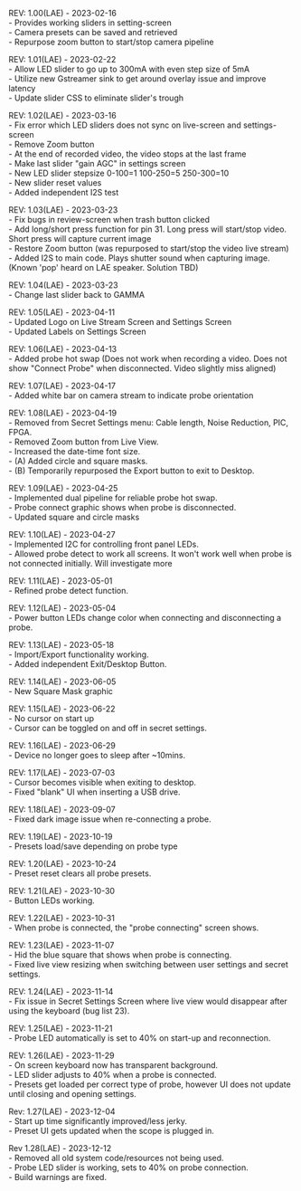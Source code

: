REV: 1.00(LAE) - 2023-02-16 <br>
    - Provides working sliders in setting-screen <br>
    - Camera presets can be saved and retrieved <br>
    - Repurpose zoom button to start/stop camera pipeline <br>

REV: 1.01(LAE) - 2023-02-22 <br>
    - Allow LED slider to go up to 300mA with even step size of 5mA <br>
    - Utilize new Gstreamer sink to get around overlay issue and improve latency <br>
    - Update slider CSS to eliminate slider's trough <br>

REV: 1.02(LAE) - 2023-03-16 <br>
    - Fix error which LED sliders does not sync on live-screen and settings-screen <br>
    - Remove Zoom button <br>
    - At the end of recorded video, the video stops at the last frame <br>
    - Make last slider "gain AGC" in settings screen <br>
    - New LED slider stepsize 0-100=1 100-250=5 250-300=10 <br>
    - New slider reset values <br>
    - Added independent I2S test <br>

REV: 1.03(LAE) - 2023-03-23 <br>
    - Fix bugs in review-screen when trash button clicked <br>
    - Add long/short press function for pin 31. Long press will start/stop video. Short press will capture current image <br>
    - Restore Zoom button (was repurposed to start/stop the video live stream) <br>
    - Added I2S to main code. Plays shutter sound when capturing image. (Known 'pop' heard on LAE speaker. Solution TBD) <br>

REV: 1.04(LAE) - 2023-03-23 <br>
    - Change last slider back to GAMMA <br>

REV: 1.05(LAE) - 2023-04-11 <br>
    - Updated Logo on Live Stream Screen and Settings Screen <br>
    - Updated Labels on Settings Screen <br>
    
REV: 1.06(LAE) - 2023-04-13 <br>
    - Added probe hot swap (Does not work when recording a video. Does not show "Connect Probe" when disconnected. Video slightly miss aligned) <br>
   
REV: 1.07(LAE) - 2023-04-17 <br>
    - Added white bar on camera stream to indicate probe orientation <br> 

REV: 1.08(LAE) - 2023-04-19 <br>
    - Removed from Secret Settings menu: Cable length, Noise Reduction, PIC, FPGA. <br>
    - Removed Zoom button from Live View. <br>
    - Increased the date-time font size. <br>
    - (A) Added circle and square masks. <br>
    - (B) Temporarily repurposed the Export button to exit to Desktop. <br>

REV: 1.09(LAE) - 2023-04-25 <br>
    - Implemented dual pipeline for reliable probe hot swap. <br>
    - Probe connect graphic shows when probe is disconnected. <br>
    - Updated square and circle masks <br>

REV: 1.10(LAE) - 2023-04-27 <br>
    - Implemented I2C for controlling front panel LEDs. <br>
    - Allowed probe detect to work all screens. It won't work well when probe is not connected initially. Will investigate more <br>

REV: 1.11(LAE) - 2023-05-01 <br>
    - Refined probe detect function. <br>

REV: 1.12(LAE) - 2023-05-04 <br>
    - Power button LEDs change color when connecting and disconnecting a probe.<br>

REV: 1.13(LAE) - 2023-05-18 <br>
    - Import/Export functionality working. <br>
    - Added independent Exit/Desktop Button. <br>

REV: 1.14(LAE) - 2023-06-05 <br>
    - New Square Mask graphic <br>

REV: 1.15(LAE) - 2023-06-22 <br>
    - No cursor on start up <br>
    - Cursor can be toggled on and off in secret settings. <br>

REV: 1.16(LAE) - 2023-06-29 <br>
    - Device no longer goes to sleep after ~10mins. <br>

REV: 1.17(LAE) - 2023-07-03 <br>
    - Cursor becomes visible when exiting to desktop. <br>
    - Fixed "blank" UI when inserting a USB drive. <br>

REV: 1.18(LAE) - 2023-09-07 <br>
    - Fixed dark image issue when re-connecting a probe. <br>

REV: 1.19(LAE) - 2023-10-19 <br>
    - Presets load/save depending on probe type <br>

REV: 1.20(LAE) - 2023-10-24 <br>
    - Preset reset clears all probe presets. <br>

REV: 1.21(LAE) - 2023-10-30 <br>
    - Button LEDs working. <br>

REV: 1.22(LAE) - 2023-10-31 <br>
    - When probe is connected, the "probe connecting" screen shows. <br>

REV: 1.23(LAE) - 2023-11-07 <br>
    - Hid the blue square that shows when probe is connecting. <br>
    - Fixed live view resizing when switching between user settings and secret settings. <br>

REV: 1.24(LAE) - 2023-11-14 <br>
    - Fix issue in Secret Settings Screen where live view would disappear after using the keyboard (bug list 23). <br>

REV: 1.25(LAE) - 2023-11-21 <br>
    - Probe LED automatically is set to 40% on start-up and reconnection. <br>

REV: 1.26(LAE) - 2023-11-29 <br>
    - On screen keyboard now has transparent background.  <br>
    - LED slider adjusts to 40% when a probe is connected. <br>
    - Presets get loaded per correct type of probe, however UI does not update until closing and opening settings. <br>

Rev: 1.27(LAE) - 2023-12-04 <br>
    - Start up time significantly improved/less jerky. <br>
    - Preset UI gets updated when the scope is plugged in. <br>

Rev 1.28(LAE) - 2023-12-12 <br>
    - Removed all old system code/resources not being used. <br>
    - Probe LED slider is working, sets to 40% on probe connection. <br>
    - Build warnings are fixed. <br>


